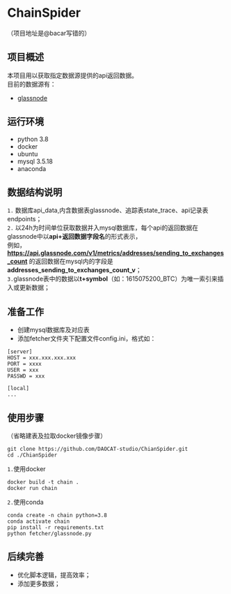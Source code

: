 # ChainSpider
（项目地址是@bacar写错的）
## 项目概述
本项目用以获取指定数据源提供的api返回数据。  
目前的数据源有：  
- [glassnode](https://docs.glassnode.com/)

## 运行环境
- python 3.8  
- docker
- ubuntu
- mysql 3.5.18
- anaconda

## 数据结构说明
`1.` 数据库api_data,内含数据表glassnode、追踪表state_trace、api记录表endpoints；  
`2.`
以24h为时间单位获取数据并入mysql数据库，每个api的返回数据在glassnode中以**api+返回数据字段名**的形式表示，  
例如，**https://api.glassnode.com/v1/metrics/addresses/sending_to_exchanges_count** 的返回数据在mysql内的字段是**addresses_sending_to_exchanges_count_v**；  
`3.`glassnode表中的数据以**t+symbol**（如：1615075200_BTC）为唯一索引来插入或更新数据；

## 准备工作
- 创建mysql数据库及对应表
- 添加fetcher文件夹下配置文件config.ini，格式如：
```
[server]
HOST = xxx.xxx.xxx.xxx
PORT = xxxx
USER = xxx
PASSWD = xxx

[local]
...
```

## 使用步骤
（省略建表及拉取docker镜像步骤）  
```
git clone https://github.com/DAOCAT-studio/ChianSpider.git  
cd ./ChianSpider
```
`1.`使用docker
```
docker build -t chain .  
docker run chain
```
`2.`使用conda
```
conda create -n chain python=3.8
conda activate chain
pip install -r requirements.txt
python fetcher/glassnode.py 
```

## 后续完善
- 优化脚本逻辑，提高效率；
- 添加更多数据；